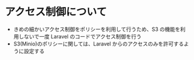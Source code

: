 # アクセス制御について

- きめの細かいアクセス制御をポリシーを利用して行うため、S3 の機能を利用しないで一度 Laravel のコードでアクセス制御を行う
- S3(Minio)のポリシーに関しては、Laravel からのアクセスのみを許可するように設定する
